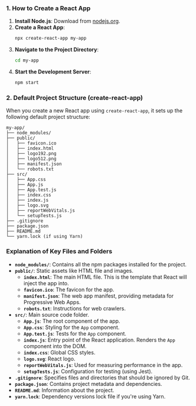 ### 1. How to Create a React App

1. **Install Node.js**: Download from [nodejs.org](https://nodejs.org/).
2. **Create a React App**:
   ```bash
   npx create-react-app my-app
   ```
3. **Navigate to the Project Directory**:
   ```bash
   cd my-app
   ```
4. **Start the Development Server**:
   ```bash
   npm start
   ```

### 2. Default Project Structure (create-react-app)

When you create a new React app using `create-react-app`, it sets up the following default project structure:

```
my-app/
├── node_modules/
├── public/
│   ├── favicon.ico
│   ├── index.html
│   ├── logo192.png
│   ├── logo512.png
│   ├── manifest.json
│   └── robots.txt
├── src/
│   ├── App.css
│   ├── App.js
│   ├── App.test.js
│   ├── index.css
│   ├── index.js
│   ├── logo.svg
│   ├── reportWebVitals.js
│   └── setupTests.js
├── .gitignore
├── package.json
├── README.md
└── yarn.lock (if using Yarn)
```

### Explanation of Key Files and Folders

- **`node_modules/`**: Contains all the npm packages installed for the project.
- **`public/`**: Static assets like HTML file and images.
  - **`index.html`**: The main HTML file. This is the template that React will inject the app into.
  - **`favicon.ico`**: The favicon for the app.
  - **`manifest.json`**: The web app manifest, providing metadata for Progressive Web Apps.
  - **`robots.txt`**: Instructions for web crawlers.
- **`src/`**: Main source code folder.
  - **`App.js`**: The root component of the app.
  - **`App.css`**: Styling for the `App` component.
  - **`App.test.js`**: Tests for the `App` component.
  - **`index.js`**: Entry point of the React application. Renders the `App` component into the DOM.
  - **`index.css`**: Global CSS styles.
  - **`logo.svg`**: React logo.
  - **`reportWebVitals.js`**: Used for measuring performance in the app.
  - **`setupTests.js`**: Configuration for testing (using Jest).
- **`.gitignore`**: Specifies files and directories that should be ignored by Git.
- **`package.json`**: Contains project metadata and dependencies.
- **`README.md`**: Information about the project.
- **`yarn.lock`**: Dependency versions lock file if you're using Yarn.